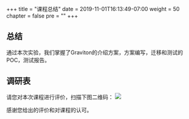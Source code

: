 +++
title = "课程总结"
date = 2019-11-01T16:13:49-07:00
weight = 50
chapter = false
pre = "<b></b>"
+++



## 总结

通过本次实验，我们掌握了Graviton的介绍方案，方案编写，迁移和测试的POC，测试报告。

## 调研表
请您对本次课程进行评价，扫描下图二维码：
![](/images/EC2-01.png)

感谢您给出的评价和对课程的认可。